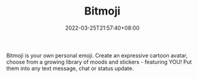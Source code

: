 ﻿---
weight: 
title: "Bitmoji"
description: "Bitmoji is your own personal emoji. Create an expressive cartoon avatar, choose from a growing library of moods and stickers - featuring YOU! Put them into any text message, chat or status update."
date: 2022-03-25T21:57:40+08:00
lastmod: 2022-03-25T16:45:40+08:00
draft: false
authors: ["Metabd"]
featuredImage: "379.jpeg"
link: "https://www.bitmoji.com/"
tags: ["Bitmoji","ÐéÄâÐÎÏó"]
categories: ["navigation"]
navigation: ["ÐéÄâÐÎÏó"]
lightgallery: true
toc: true
pinned: false
recommend: false
recommend1: false
---
Bitmoji is your own personal emoji. Create an expressive cartoon avatar, choose from a growing library of moods and stickers - featuring YOU! Put them into any text message, chat or status update.
